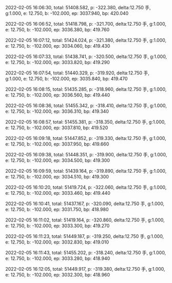 2022-02-05 16:06:30, total: 51408.582, p: -322.380, delta:12.750 手, g:1.000, e: 12.750, b: -102.000, ep: 3037.940, bp: 420.040

2022-02-05 16:06:52, total: 51418.798, p: -321.700, delta:12.750 手, g:1.000, e: 12.750, b: -102.000, ep: 3036.380, bp: 419.760

2022-02-05 16:07:12, total: 51424.024, p: -321.380, delta:12.750 手, g:1.000, e: 12.750, b: -102.000, ep: 3034.060, bp: 419.430

2022-02-05 16:07:33, total: 51438.741, p: -320.500, delta:12.750 手, g:1.000, e: 12.750, b: -102.000, ep: 3033.820, bp: 419.290

2022-02-05 16:07:54, total: 51440.329, p: -319.920, delta:12.750 手, g:1.000, e: 12.750, b: -102.000, ep: 3035.840, bp: 419.470

2022-02-05 16:08:15, total: 51435.285, p: -318.960, delta:12.750 手, g:1.000, e: 12.750, b: -102.000, ep: 3036.560, bp: 419.440

2022-02-05 16:08:36, total: 51455.342, p: -318.410, delta:12.750 手, g:1.000, e: 12.750, b: -102.000, ep: 3036.310, bp: 419.340

2022-02-05 16:08:57, total: 51455.381, p: -318.350, delta:12.750 手, g:1.000, e: 12.750, b: -102.000, ep: 3037.810, bp: 419.520

2022-02-05 16:09:18, total: 51447.852, p: -319.330, delta:12.750 手, g:1.000, e: 12.750, b: -102.000, ep: 3037.950, bp: 419.660

2022-02-05 16:09:38, total: 51448.351, p: -319.900, delta:12.750 手, g:1.000, e: 12.750, b: -102.000, ep: 3034.500, bp: 419.300

2022-02-05 16:09:59, total: 51439.164, p: -319.890, delta:12.750 手, g:1.000, e: 12.750, b: -102.000, ep: 3034.510, bp: 419.300

2022-02-05 16:10:20, total: 51419.724, p: -322.060, delta:12.750 手, g:1.000, e: 12.750, b: -102.000, ep: 3033.460, bp: 419.440

2022-02-05 16:10:41, total: 51437.167, p: -320.090, delta:12.750 手, g:1.000, e: 12.750, b: -102.000, ep: 3031.750, bp: 418.980

2022-02-05 16:11:02, total: 51419.164, p: -320.860, delta:12.750 手, g:1.000, e: 12.750, b: -102.000, ep: 3033.300, bp: 419.270

2022-02-05 16:11:23, total: 51449.187, p: -319.250, delta:12.750 手, g:1.000, e: 12.750, b: -102.000, ep: 3032.830, bp: 419.010

2022-02-05 16:11:43, total: 51455.202, p: -318.240, delta:12.750 手, g:1.000, e: 12.750, b: -102.000, ep: 3033.280, bp: 418.940

2022-02-05 16:12:05, total: 51449.917, p: -319.380, delta:12.750 手, g:1.000, e: 12.750, b: -102.000, ep: 3032.300, bp: 418.960